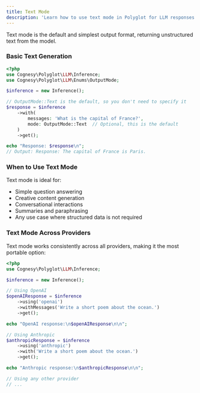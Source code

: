 ```yaml
---
title: Text Mode
description: 'Learn how to use text mode in Polyglot for LLM responses.'
---
```



Text mode is the default and simplest output format, returning unstructured text from the model.

### Basic Text Generation

```php
<?php
use Cognesy\Polyglot\LLM\Inference;
use Cognesy\Polyglot\LLM\Enums\OutputMode;

$inference = new Inference();

// OutputMode::Text is the default, so you don't need to specify it
$response = $inference
    ->with(
        messages: 'What is the capital of France?',
        mode: OutputMode::Text  // Optional, this is the default
    )
    ->get();

echo "Response: $response\n";
// Output: Response: The capital of France is Paris.
```

### When to Use Text Mode

Text mode is ideal for:
- Simple question answering
- Creative content generation
- Conversational interactions
- Summaries and paraphrasing
- Any use case where structured data is not required

### Text Mode Across Providers

Text mode works consistently across all providers, making it the most portable option:

```php
<?php
use Cognesy\Polyglot\LLM\Inference;

$inference = new Inference();

// Using OpenAI
$openAIResponse = $inference
    ->using('openai')
    ->withMessages('Write a short poem about the ocean.')
    ->get();

echo "OpenAI response:\n$openAIResponse\n\n";

// Using Anthropic
$anthropicResponse = $inference
    ->using('anthropic')
    ->with('Write a short poem about the ocean.')
    ->get();

echo "Anthropic response:\n$anthropicResponse\n\n";

// Using any other provider
// ...
```
